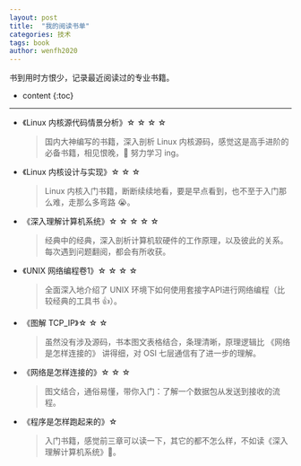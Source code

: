 ```yaml
---
layout: post
title:  "我的阅读书单"
categories: 技术
tags: book
author: wenfh2020
---
```


书到用时方恨少，记录最近阅读过的专业书籍。






* content
{:toc}

---

* 《Linux 内核源代码情景分析》☆ ☆ ☆ ☆

  > 国内大神编写的书籍，深入剖析 Linux 内核源码，感觉这是高手进阶的必备书籍，相见恨晚，💪 努力学习 ing。

* 《Linux 内核设计与实现》☆ ☆ ☆

  > Linux 内核入门书籍，断断续续地看，要是早点看到，也不至于入门那么难，走那么多弯路 😭。

* 《深入理解计算机系统》☆ ☆ ☆ ☆ ☆

  > 经典中的经典，深入剖析计算机软硬件的工作原理，以及彼此的关系。每次遇到问题翻阅，都会有所收获。

* 《UNIX 网络编程卷1》☆ ☆ ☆ ☆

  > 全面深入地介绍了 UNIX 环境下如何使用套接字API进行网络编程（比较经典的工具书 👍）。

* 《图解 TCP_IP》☆ ☆ ☆
  
  > 虽然没有涉及源码，书本图文表格结合，条理清晰，原理逻辑比 《网络是怎样连接的》 讲得细，对 OSI 七层通信有了进一步的理解。

* 《网络是怎样连接的》☆ ☆ ☆
  
  > 图文结合，通俗易懂，带你入门：了解一个数据包从发送到接收的流程。

* 《程序是怎样跑起来的》☆
  > 入门书籍，感觉前三章可以读一下，其它的都不怎么样，不如读《深入理解计算机系统》🐶。
